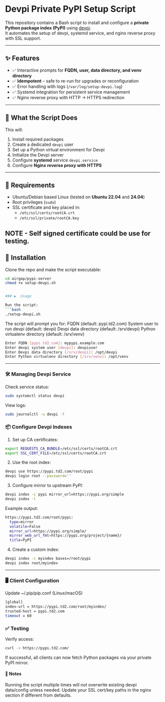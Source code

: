 # Devpi Private PyPI Setup Script

This repository contains a Bash script to install and configure a **private Python package index (PyPI)** using [devpi](https://devpi.net).  
It automates the setup of devpi, systemd service, and nginx reverse proxy with SSL support.

---

## ✨ Features

- ✅ Interactive prompts for **FQDN, user, data directory, and venv directory**
- ✅ **Idempotent** – safe to re-run for upgrades or reconfiguration
- ✅ Error handling with logs (`/var/log/setup-devpi.log`)
- ✅ Systemd integration for persistent service management
- ✅ Nginx reverse proxy with HTTP → HTTPS redirection

---

## 📌 What the Script Does

This will:

1. Install required packages  
2. Create a dedicated `devpi` user  
3. Set up a Python virtual environment for Devpi  
4. Initialize the Devpi server  
5. Configure **systemd** service `devpi.service`  
6. Configure **Nginx reverse proxy with HTTPS**

---

## 🔧 Requirements

- Ubuntu/Debian based Linux (tested on **Ubuntu 22.04** and **24.04**)  
- Root privileges (`sudo`)  
- SSL certificate and key placed in:
  - `/etc/ssl/certs/rootCA.crt`
  - `/etc/ssl/private/rootCA.key`

NOTE - Self signed certificate could be use for testing.
---

## 🚀 Installation

Clone the repo and make the script executable:

```bash
cd airgap/pypi-server
chmod +x setup-devpi.sh


### ▶️  Usage

Run the script:
```bash
./setup-devpi.sh
```
The script will prompt you for:
FQDN (default: pypi.td2.com)
System user to run devpi (default: devpi)
Devpi data directory (default: /srv/devpi)
Python virtualenv directory (default: /srv/venv)
```bash
Enter FQDN [pypi.td2.com]: mypypi.example.com
Enter devpi system user [devpi]: devpiuser
Enter Devpi data directory [/srv/devpi]: /opt/devpi
Enter Python virtualenv directory [/srv/venv]: /opt/venv
```

---

### 🛠 Managing Devpi Service

Check service status:
```bash
sudo systemctl status devpi
```

View logs:
```bash
sudo journalctl -u devpi -f
```

### 📦 Configure Devpi Indexes

1. Set up CA certificates:

```bash
export REQUESTS_CA_BUNDLE=/etc/ssl/certs/rootCA.crt
export SSL_CERT_FILE=/etc/ssl/certs/rootCA.crt
```

2. Use the root index:
```bash
devpi use https://pypi.td2.com/root/pypi
devpi login root --password=''
```

3. Configure mirror to upstream PyPI:
```bash
devpi index -c pypi mirror_url=https://pypi.org/simple
devpi index -l
```

Example output:
```bash
https://pypi.td2.com/root/pypi:
  type=mirror
  volatile=False
  mirror_url=https://pypi.org/simple/
  mirror_web_url_fmt=https://pypi.org/project/{name}/
  title=PyPI
```

4. Create a custom index:
```bash
devpi index -c myindex bases=/root/pypi
devpi index root/myindex
```

---

### 🖥 Client Configuration

Update ~/.pip/pip.conf (Linux/macOS)
```bash
[global]
index-url = https://pypi.td2.com/root/myindex/
trusted-host = pypi.td2.com
timeout = 60
```

### ✅ Testing

Verify access:
```bash
curl -v https://pypi.td2.com/
```
If successful, all clients can now fetch Python packages via your private PyPI mirror.

####  📝 Notes

Running the script multiple times will not overwrite existing devpi data/config unless needed.
Update your SSL cert/key paths in the nginx section if different from defaults.
